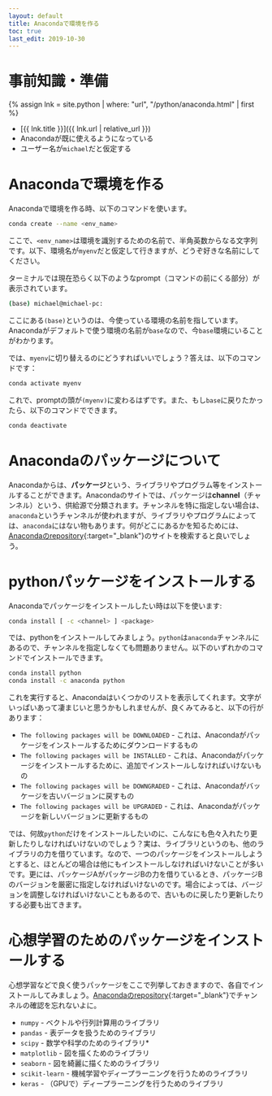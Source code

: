 ```yaml
---
layout: default
title: Anacondaで環境を作る
toc: true
last_edit: 2019-10-30
---
```


# 事前知識・準備

{% assign lnk = site.python | where: "url", "/python/anaconda.html" | first %}
- [{{ lnk.title }}]({{ lnk.url | relative_url }})
- Anacondaが既に使えるようになっている
- ユーザー名が`michael`だと仮定する

# Anacondaで環境を作る

Anacondaで環境を作る時、以下のコマンドを使います。

```bash
conda create --name <env_name>
```

ここで、`<env_name>`は環境を識別するための名前で、半角英数からなる文字列です。以下、環境名が`myenv`だと仮定して行きますが、どうぞ好きな名前にしてください。

ターミナルでは現在恐らく以下のようなprompt（コマンドの前にくる部分）が表示されています。

```bash
(base) michael@michael-pc:
```

ここにある`(base)`というのは、今使っている環境の名前を指しています。Anacondaがデフォルトで使う環境の名前が`base`なので、今`base`環境にいることがわかります。

では、`myenv`に切り替えるのにどうすればいいでしょう？答えは、以下のコマンドです：

```bash
conda activate myenv
```

これで、promptの頭が`(myenv)`に変わるはずです。また、もし`base`に戻りたかったら、以下のコマンドでできます。

```bash
conda deactivate
```

# Anacondaのパッケージについて

Anacondaからは、**パッケージ**という、ライブラリやプログラム等をインストールすることができます。Anacondaのサイトでは、パッケージは**channel**（チャンネル）という、供給源で分類されます。チャンネルを特に指定しない場合は、`anaconda`というチャンネルが使われますが、ライブラリやプログラムによっては、`anaconda`にはない物もあります。何がどこにあるかを知るためには、[Anacondaのrepository](https://anaconda.org/anaconda/repo){:target="_blank"}のサイトを検索すると良いでしょう。

# pythonパッケージをインストールする

Anacondaでパッケージをインストールしたい時は以下を使います:

```bash
conda install [ -c <channel> ] <package>
```

では、pythonをインストールしてみましょう。`python`は`anaconda`チャンネルにあるので、チャンネルを指定しなくても問題ありません。以下のいずれかのコマンドでインストールできます。

```bash
conda install python
conda install -c anaconda python
```

これを実行すると、Anacondaはいくつかのリストを表示してくれます。文字がいっぱいあって凄まじいと思うかもしれませんが、良くみてみると、以下の行があります：

- `The following packages will be DOWNLOADED` - これは、Anacondaがパッケージをインストールするためにダウンロードするもの
- `The following packages will be INSTALLED` - これは、Anacondaがパッケージをインストールするために、追加でインストールしなければいけないもの
- `The following packages will be DOWNGRADED` - これは、Anacondaがバッケージを古いバージョンに戻すもの
- `The following packages will be UPGRADED` - これは、Anacondaがパッケージを新しいバージョンに更新するもの

では、何故`python`だけをインストールしたいのに、こんなにも色々入れたり更新したりしなければいけないのでしょう？実は、ライブラリというのも、他のライブラリの力を借りています。なので、一つのパッケージをインストールしようとすると、ほとんどの場合は他にもインストールしなければいけないことが多いです。更には、パッケージAがパッケージBの力を借りているとき、パッケージBのバージョンを厳密に指定しなければいけないのです。場合によっては、バージョンを調整しなければいけないこともあるので、古いものに戻したり更新したりする必要も出てきます。

# 心想学習のためのパッケージをインストールする

心想学習などで良く使うパッケージをここで列挙しておきますので、各自でインストールしてみましょう。[Anacondaのrepository](https://anaconda.org/anaconda/repo){:target="_blank"}でチャンネルの確認を忘れないよに。

- `numpy` - ベクトルや行列計算用のライブラリ
- `pandas` - 表データを扱うためのライブラリ
- `scipy` - 数学や科学のためのライブラリ*
- `matplotlib` - 図を描くためのライブラリ
- `seaborn` - 図を綺麗に描くためのライブラリ
- `scikit-learn` - 機械学習やディープラーニングを行うためのライブラリ
- `keras` - （GPUで）ディープラーニングを行うためのライブラリ
